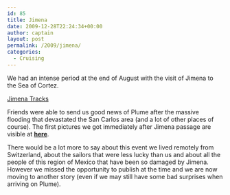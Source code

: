 ```yaml
---
id: 85
title: Jimena
date: 2009-12-28T22:24:34+00:00
author: captain
layout: post
permalink: /2009/jimena/
categories:
  - Cruising
---
```

We had an intense period at the end of August with the visit of Jimena to the
Sea of Cortez.

<a href="http://www.wunderground.com/hurricane/ep200913.asp"
target="_blank">Jimena Tracks</a>

Friends were able to send us good news of Plume after the massive flooding that
devastated the San Carlos area (and a lot of other places of course). The first
pictures we got immediately after Jimena passage are visible at **<a
title="Plume Jimena Pictures"
href="http://picasaweb.google.com/lorenzo.flueckiger/JimenaSanCarlos"
target="_self">here</a>**.

There would be a lot more to say about this event we lived remotely from
Switzerland, about the sailors that were less lucky than us and about all the
people of this region of Mexico that have been so damaged by Jimena. However we
missed the opportunity to publish at the time and we are now moving to another
story (even if we may still have some bad surprises when arriving on Plume).